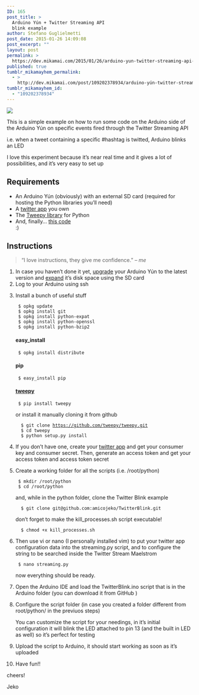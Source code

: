 ```yaml
---
ID: 165
post_title: >
  Arduino Yún + Twitter Streaming API
  blink example
author: Stefano Guglielmetti
post_date: 2015-01-26 14:09:08
post_excerpt: ""
layout: post
permalink: >
  https://dev.mikamai.com/2015/01/26/arduino-yun-twitter-streaming-api-blink-example/
published: true
tumblr_mikamayhem_permalink:
  - >
    http://dev.mikamai.com/post/109202378934/arduino-yún-twitter-streaming-api-blink-example
tumblr_mikamayhem_id:
  - "109202378934"
---
```

<img src="https://camo.githubusercontent.com/b7996effbf10e482e3c6e6e262a9af1de7f1900b/687474703a2f2f692e696d6775722e636f6d2f6777574e6765326c2e6a7067" /><p>This is a simple example on how to run some code on the Arduino side of the Arduino Yún on specific events fired through the Twitter Streaming API</p>
<p>i.e. when a tweet containing a specific #hashtag is twitted, Arduino blinks an LED</p>

<p>I love this experiment because it&rsquo;s near real time and it gives a lot of possibilities, and it&rsquo;s very easy to set up</p>

<h2>Requirements</h2>

<ul><li>An Arduino Yún (obviously) with an external SD card (required for hosting the Python libraries you&rsquo;ll need)</li>
<li>A <a href="https://apps.twitter.com/">twitter app</a> you own</li>
<li>The <a href="https://github.com/tweepy/tweepy">Tweepy library</a> for Python</li>
<li>And, finally&hellip; <a href="https://github.com/amicojeko/TwitterBlink">this code</a></li> :)
</ul><h2>Instructions</h2>

<blockquote><p>&ldquo;I love instructions, they give me confidence.&rdquo;
&ndash; <cite>me</cite></p></blockquote>

<ol><li>In case you haven&rsquo;t done it yet, <a href="http://arduino.cc/en/Tutorial/YunSysupgrade">upgrade</a> your Arduino Yún to the latest version and <a href="http://arduino.cc/en/Tutorial/ExpandingYunDiskSpace">expand</a> it&rsquo;s disk space using the SD card</li>
<li>Log to your Arduino using ssh</li>
<li><p>Install a bunch of useful stuff</p>

<pre><code> $ opkg update
 $ opkg install git
 $ opkg install python-expat
 $ opkg install python-openssl
 $ opkg install python-bzip2
</code></pre>

<h4>easy_install</h4>

<pre><code> $ opkg install distribute
</code></pre>

<h4>pip</h4>

<pre><code> $ easy_install pip
</code></pre>

<h4><a href="https://github.com/tweepy/tweepy">tweepy</a></h4>

<pre><code> $ pip install tweepy
</code></pre>

<p>or install it manually cloning it from github</p>

<pre><code>  $ git clone <a href="https://github.com/tweepy/tweepy.git">https://github.com/tweepy/tweepy.git</a>
  $ cd tweepy
  $ python setup.py install
</code></pre></li>
<li><p>If you don&rsquo;t have one, create your <a href="https://apps.twitter.com/">twitter app</a>
and get your consumer key and consumer secret. Then, generate an access token and get your access token and access token secret</p></li>
<li><p>Create a working folder for all the scripts (i.e. /root/python)</p>

<pre><code> $ mkdir /root/python
 $ cd /root/python
</code></pre>

<p>and, while in the python folder, clone the Twitter Blink example</p>

<pre><code>  $ git clone git@github.com:amicojeko/TwitterBlink.git
</code></pre>

<p>don&rsquo;t forget to make the kill_processes.sh script executable!</p>

<pre><code>  $ chmod +x kill_processes.sh
</code></pre></li>
<li><p>Then use vi or nano (I personally installed vim) to put your twitter app configuration data into the streaming.py script, and to configure the string to be searched inside the Twitter Stream Maelstrom</p>

<pre><code> $ nano streaming.py
</code></pre>

<p> now everything should be ready.</p></li>
<li><p>Open the Arduino IDE and load the TwitterBlink.ino script that is in the Arduino folder (you can download it from GitHub )</p></li>
<li><p>Configure the script folder (in case you created a folder different from root/python/ in the previuos steps)</p>

<p> You can customize the script for your needings, in it&rsquo;s initial configuration it will blink the LED attached to pin 13 (and the built in LED as well) so it&rsquo;s perfect for testing</p></li>
<li><p>Upload the script to Arduino, it should start working as soon as it&rsquo;s uploaded</p></li>
<li><p>Have fun!!</p></li>
</ol><p>cheers!</p>

<p>Jeko</p>